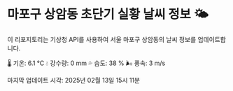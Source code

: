 
# 마포구 상암동 초단기 실황 날씨 정보 🌤️

이 리포지토리는 기상청 API를 사용하여 서울 마포구 상암동의 날씨 정보를 업데이트합니다. 

🌡️ 기온: 6.1 ℃
💧 강수량: 0 mm
💦 습도: 38 %
🌬️ 풍속: 3 m/s

마지막 업데이트 시각: 2025년 02월 13일 15시 11분    
